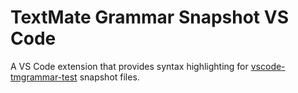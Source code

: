 # TextMate Grammar Snapshot VS Code

A VS Code extension that provides syntax highlighting for [vscode-tmgrammar-test](https://github.com/PanAeon/vscode-tmgrammar-test) snapshot files.
